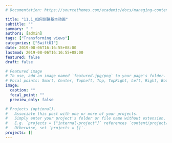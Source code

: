 ```yaml
---
# Documentation: https://sourcethemes.com/academic/docs/managing-content/

title: "11.1_如何创建基本动画"
subtitle: ""
summary: " "
authors: [admin]
tags: ["Transforming views"]
categories: ["SwiftUI"]
date: 2019-08-06T16:16:55+08:00
lastmod: 2019-08-06T16:16:55+08:00
featured: false
draft: false

# Featured image
# To use, add an image named `featured.jpg/png` to your page's folder.
# Focal points: Smart, Center, TopLeft, Top, TopRight, Left, Right, BottomLeft, Bottom, BottomRight.
image:
  caption: ""
  focal_point: ""
  preview_only: false

# Projects (optional).
#   Associate this post with one or more of your projects.
#   Simply enter your project's folder or file name without extension.
#   E.g. `projects = ["internal-project"]` references `content/project/deep-learning/index.md`.
#   Otherwise, set `projects = []`.
projects: []
---
```

<!-- more -->
